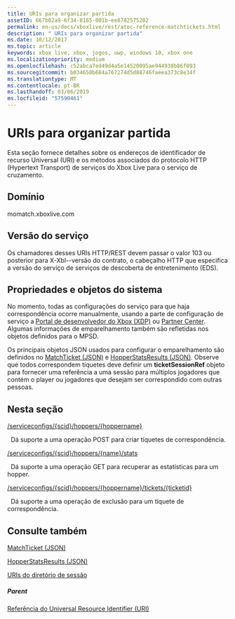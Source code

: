 ```yaml
---
title: URIs para organizar partida
assetID: 667b02a9-6f34-8165-001b-ee8782575202
permalink: en-us/docs/xboxlive/rest/atoc-reference-matchtickets.html
description: " URIs para organizar partida"
ms.date: 10/12/2017
ms.topic: article
keywords: xbox live, xbox, jogos, uwp, windows 10, xbox one
ms.localizationpriority: medium
ms.openlocfilehash: c52abca7ed49d4a5e14520095ae944938b86f093
ms.sourcegitcommit: b034650b684a767274d5d88746faeea373c8e34f
ms.translationtype: MT
ms.contentlocale: pt-BR
ms.lasthandoff: 03/06/2019
ms.locfileid: "57590461"
---
```

# <a name="matchmaking-uris"></a>URIs para organizar partida
 
Esta seção fornece detalhes sobre os endereços de identificador de recurso Universal (URI) e os métodos associados do protocolo HTTP (Hypertext Transport) de serviços do Xbox Live para o serviço de cruzamento. 
 
<a id="ID4E6"></a>

 
## <a name="domain"></a>Domínio
momatch.xboxlive.com  
<a id="ID4EEB"></a>

 
## <a name="service-version"></a>Versão do serviço
 
Os chamadores desses URIs HTTP/REST devem passar o valor 103 ou posterior para X-Xbl--versão do contrato, o cabeçalho HTTP que especifica a versão do serviço de serviços de descoberta de entretenimento (EDS). 
  
<a id="ID4ELB"></a>

 
## <a name="system-objects-and-properties"></a>Propriedades e objetos do sistema
 
No momento, todas as configurações do serviço para que haja correspondência ocorre manualmente, usando a parte de configuração de serviço a [Portal de desenvolvedor do Xbox (XDP)](https://xdp.xboxlive.com) ou [Partner Center](https://partner.microsoft.com/dashboard). Algumas informações de emparelhamento também são refletidas nos objetos definidos para o MPSD. 
 
Os principais objetos JSON usados para configurar o emparelhamento são definidos no [MatchTicket (JSON)](../../json/json-matchticket.md) e [HopperStatsResults (JSON)](../../json/json-hopperstatsresults.md). Observe que todos correspondem tíquetes deve definir um **ticketSessionRef** objeto para fornecer uma referência a uma sessão para múltiplos jogadores que contém o player ou jogadores que desejam ser correspondido com outras pessoas. 
  
<a id="ID4EBC"></a>

 
## <a name="in-this-section"></a>Nesta seção

[/serviceconfigs/{scid}/hoppers/{hoppername}](uri-serviceconfigsscidhoppershoppername.md)

&nbsp;&nbsp;Dá suporte a uma operação POST para criar tíquetes de correspondência. 

[/serviceconfigs/{scid}/hoppers/{name}/stats](uri-serviceconfigsscidhoppershoppernamestats.md)

&nbsp;&nbsp;Dá suporte a uma operação GET para recuperar as estatísticas para um hopper.

[/serviceconfigs/{scid}/hoppers/{hoppername}/tickets/{ticketid}](uri-scidhoppernameticketid.md)

&nbsp;&nbsp;Dá suporte a uma operação de exclusão para um tíquete de correspondência.
 
<a id="ID4ENC"></a>

 
## <a name="see-also"></a>Consulte também
 
<a id="ID4EPC"></a>

   [MatchTicket (JSON)](../../json/json-matchticket.md)

 [HopperStatsResults (JSON)](../../json/json-hopperstatsresults.md)

 [URIs do diretório de sessão](../sessiondirectory/atoc-reference-sessiondirectory.md)

  
<a id="ID4E2C"></a>

 
##### <a name="parent"></a>Parent 

[Referência do Universal Resource Identifier (URI)](../atoc-xboxlivews-reference-uris.md)

   